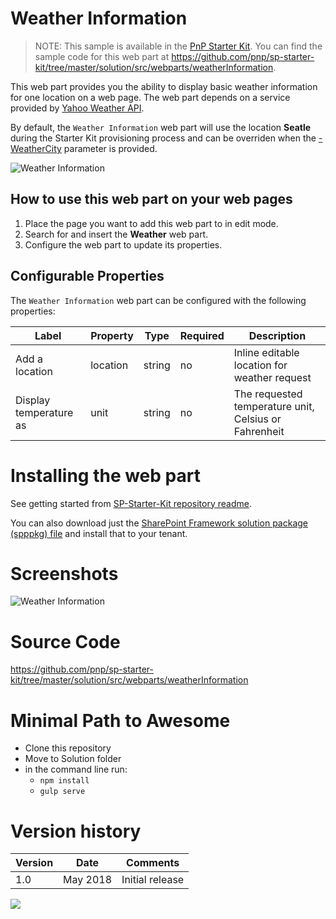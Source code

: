 # Weather Information

> NOTE: This sample is available in the [PnP Starter Kit](https://github.com/pnp/sp-starter-kit). You can find the sample code for this web part at https://github.com/pnp/sp-starter-kit/tree/master/solution/src/webparts/weatherInformation.

This web part provides you the ability to display basic weather information for one location on a web page. The web part depends on a service provided by [Yahoo Weather API](https://developer.yahoo.com/weather/).

By default, the `Weather Information` web part will use the location **Seatle** during the Starter Kit provisioning process and can be overriden when the [-WeatherCity](https://github.com/pnp/sp-starter-kit/tree/master/provisioning#-weathercity) parameter is provided.

![Weather Information](https://github.com/pnp/sp-starter-kit/raw/master/assets/images/components/part-weather.gif)

## How to use this web part on your web pages

1. Place the page you want to add this web part to in edit mode.
2. Search for and insert the **Weather** web part.
3. Configure the web part to update its properties.

## Configurable Properties

The `Weather Information` web part can be configured with the following properties:

| Label | Property | Type | Required | Description |
| ---- | ---- | ---- | ---- | ---- |
| Add a location | location | string | no | Inline editable location for weather request |
| Display temperature as | unit | string | no | The requested temperature unit, Celsius or Fahrenheit |

# Installing the web part

See getting started from [SP-Starter-Kit repository readme](https://github.com/pnp/sp-starter-kit). 

You can also download just the [SharePoint Framework solution package (spppkg) file](https://github.com/pnp/sp-starter-kit/blob/master/package/sharepoint-starter-kit.sppkg) and install that to your tenant.

# Screenshots

![Weather Information](https://github.com/pnp/sp-starter-kit/raw/master/assets/images/components/part-weather.png)

# Source Code

https://github.com/pnp/sp-starter-kit/tree/master/solution/src/webparts/weatherInformation

# Minimal Path to Awesome

- Clone this repository
- Move to Solution folder
- in the command line run:
  - `npm install`
  - `gulp serve`

# Version history

Version|Date|Comments
-------|----|--------
1.0|May 2018|Initial release

<img src="https://pnptelemetry.azurewebsites.net/sp-dev-fx-webparts/samples/react-weather-information" />
